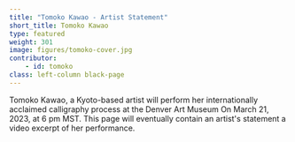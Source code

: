 ```yaml
---
title: "Tomoko Kawao - Artist Statement"
short_title: Tomoko Kawao
type: featured
weight: 301
image: figures/tomoko-cover.jpg
contributor:
    - id: tomoko
class: left-column black-page
---
```


Tomoko Kawao, a Kyoto-based artist will perform her internationally acclaimed calligraphy process at the Denver Art Museum On March 21, 2023, at 6 pm MST. This page will eventually contain an artist's statement a video excerpt of her performance. 